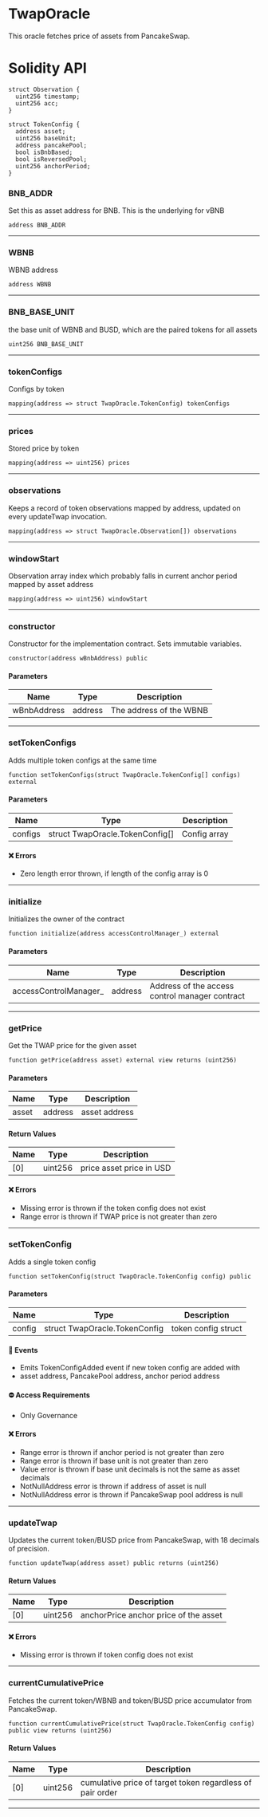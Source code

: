 # TwapOracle
This oracle fetches price of assets from PancakeSwap.

# Solidity API

```solidity
struct Observation {
  uint256 timestamp;
  uint256 acc;
}
```

```solidity
struct TokenConfig {
  address asset;
  uint256 baseUnit;
  address pancakePool;
  bool isBnbBased;
  bool isReversedPool;
  uint256 anchorPeriod;
}
```

### BNB_ADDR

Set this as asset address for BNB. This is the underlying for vBNB

```solidity
address BNB_ADDR
```

- - -

### WBNB

WBNB address

```solidity
address WBNB
```

- - -

### BNB_BASE_UNIT

the base unit of WBNB and BUSD, which are the paired tokens for all assets

```solidity
uint256 BNB_BASE_UNIT
```

- - -

### tokenConfigs

Configs by token

```solidity
mapping(address => struct TwapOracle.TokenConfig) tokenConfigs
```

- - -

### prices

Stored price by token

```solidity
mapping(address => uint256) prices
```

- - -

### observations

Keeps a record of token observations mapped by address, updated on every updateTwap invocation.

```solidity
mapping(address => struct TwapOracle.Observation[]) observations
```

- - -

### windowStart

Observation array index which probably falls in current anchor period mapped by asset address

```solidity
mapping(address => uint256) windowStart
```

- - -

### constructor

Constructor for the implementation contract. Sets immutable variables.

```solidity
constructor(address wBnbAddress) public
```

#### Parameters
| Name | Type | Description |
| ---- | ---- | ----------- |
| wBnbAddress | address | The address of the WBNB |

- - -

### setTokenConfigs

Adds multiple token configs at the same time

```solidity
function setTokenConfigs(struct TwapOracle.TokenConfig[] configs) external
```

#### Parameters
| Name | Type | Description |
| ---- | ---- | ----------- |
| configs | struct TwapOracle.TokenConfig[] | Config array |

#### ❌ Errors
* Zero length error thrown, if length of the config array is 0

- - -

### initialize

Initializes the owner of the contract

```solidity
function initialize(address accessControlManager_) external
```

#### Parameters
| Name | Type | Description |
| ---- | ---- | ----------- |
| accessControlManager_ | address | Address of the access control manager contract |

- - -

### getPrice

Get the TWAP price for the given asset

```solidity
function getPrice(address asset) external view returns (uint256)
```

#### Parameters
| Name | Type | Description |
| ---- | ---- | ----------- |
| asset | address | asset address |

#### Return Values
| Name | Type | Description |
| ---- | ---- | ----------- |
| [0] | uint256 | price asset price in USD |

#### ❌ Errors
* Missing error is thrown if the token config does not exist
* Range error is thrown if TWAP price is not greater than zero

- - -

### setTokenConfig

Adds a single token config

```solidity
function setTokenConfig(struct TwapOracle.TokenConfig config) public
```

#### Parameters
| Name | Type | Description |
| ---- | ---- | ----------- |
| config | struct TwapOracle.TokenConfig | token config struct |

#### 📅 Events
* Emits TokenConfigAdded event if new token config are added with
* asset address, PancakePool address, anchor period address

#### ⛔️ Access Requirements
* Only Governance

#### ❌ Errors
* Range error is thrown if anchor period is not greater than zero
* Range error is thrown if base unit is not greater than zero
* Value error is thrown if base unit decimals is not the same as asset decimals
* NotNullAddress error is thrown if address of asset is null
* NotNullAddress error is thrown if PancakeSwap pool address is null

- - -

### updateTwap

Updates the current token/BUSD price from PancakeSwap, with 18 decimals of precision.

```solidity
function updateTwap(address asset) public returns (uint256)
```

#### Return Values
| Name | Type | Description |
| ---- | ---- | ----------- |
| [0] | uint256 | anchorPrice anchor price of the asset |

#### ❌ Errors
* Missing error is thrown if token config does not exist

- - -

### currentCumulativePrice

Fetches the current token/WBNB and token/BUSD price accumulator from PancakeSwap.

```solidity
function currentCumulativePrice(struct TwapOracle.TokenConfig config) public view returns (uint256)
```

#### Return Values
| Name | Type | Description |
| ---- | ---- | ----------- |
| [0] | uint256 | cumulative price of target token regardless of pair order |

- - -

